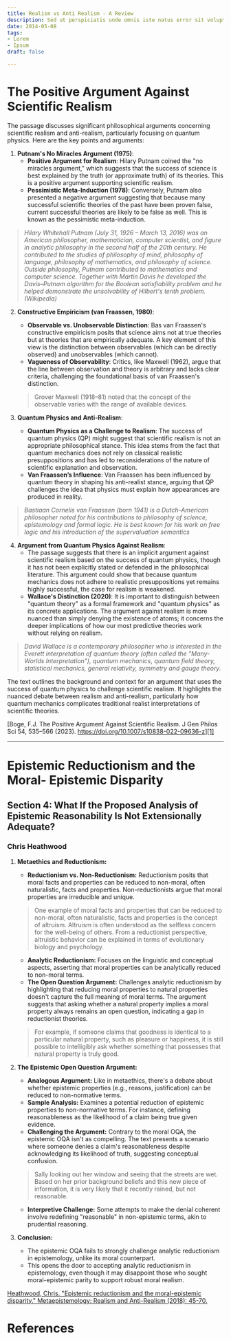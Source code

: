 ```yaml
---
title: Realism vs Anti Realism - A Review
description: Sed ut perspiciatis unde omnis iste natus error sit voluptatem
date: 2014-05-08
tags:
- Lorem
- Ipsum
draft: false

---
```


# The Positive Argument Against Scientific Realism

The passage discusses significant philosophical arguments concerning scientific realism and anti-realism, particularly focusing on quantum physics. Here are the key points and arguments:

1. **Putnam's No Miracles Argument (1975)**:
   - **Positive Argument for Realism**: Hilary Putnam coined the "no miracles argument," which suggests that the success of science is best explained by the truth (or approximate truth) of its theories. This is a positive argument supporting scientific realism.
   - **Pessimistic Meta-Induction (1978)**: Conversely, Putnam also presented a negative argument suggesting that because many successful scientific theories of the past have been proven false, current successful theories are likely to be false as well. This is known as the pessimistic meta-induction.


>*Hilary Whitehall Putnam  (July 31, 1926 – March 13, 2016) was an American philosopher, mathematician, computer scientist, and figure in analytic philosophy in the second half of the 20th century. He contributed to the studies of philosophy of mind, philosophy of language, philosophy of mathematics, and philosophy of science. Outside philosophy, Putnam contributed to mathematics and computer science. Together with Martin Davis he developed the Davis–Putnam algorithm for the Boolean satisfiability problem and he helped demonstrate the unsolvability of Hilbert's tenth problem.(Wikipedia)*


2. **Constructive Empiricism (van Fraassen, 1980)**:
   - **Observable vs. Unobservable Distinction**: Bas van Fraassen's constructive empiricism posits that science aims not at true theories but at theories that are empirically adequate. A key element of this view is the distinction between observables (which can be directly observed) and unobservables (which cannot).
   - **Vagueness of Observability**: Critics, like Maxwell (1962), argue that the line between observation and theory is arbitrary and lacks clear criteria, challenging the foundational basis of van Fraassen's distinction.

   > Grover Maxwell (1918–81) noted that the concept of the observable varies with the range of available devices.

3. **Quantum Physics and Anti-Realism**:
   - **Quantum Physics as a Challenge to Realism**: The success of quantum physics (QP) might suggest that scientific realism is not an appropriate philosophical stance. This idea stems from the fact that quantum mechanics does not rely on classical realistic presuppositions and has led to reconsiderations of the nature of scientific explanation and observation.
   - **Van Fraassen’s Influence**: Van Fraassen has been influenced by quantum theory in shaping his anti-realist stance, arguing that QP challenges the idea that physics must explain how appearances are produced in reality.


>*Bastiaan Cornelis van Fraassen (born 1941) is a Dutch-American philosopher noted for his contributions to philosophy of science, epistemology and formal logic. He is best known for his work on free logic and his introduction of the supervaluation semantics*


4. **Argument from Quantum Physics Against Realism**:
   - The passage suggests that there is an implicit argument against scientific realism based on the success of quantum physics, though it has not been explicitly stated or defended in the philosophical literature. This argument could show that because quantum mechanics does not adhere to realistic presuppositions yet remains highly successful, the case for realism is weakened.
   - **Wallace's Distinction (2020)**: It is important to distinguish between "quantum theory" as a formal framework and "quantum physics" as its concrete applications. The argument against realism is more nuanced than simply denying the existence of atoms; it concerns the deeper implications of how our most predictive theories work without relying on realism.

>*David Wallace is a contemporary philosopher who is interested in the Everett interpretation of quantum theory (often called the "Many-Worlds Interpretation"), quantum mechanics, quantum field theory, statistical mechanics, general relativity, symmetry and gauge theory.*

The text outlines the background and context for an argument that uses the success of quantum physics to challenge scientific realism. It highlights the nuanced debate between realism and anti-realism, particularly how quantum mechanics complicates traditional realist interpretations of scientific theories.

[Boge, F.J. The Positive Argument Against Scientific Realism. J Gen Philos Sci 54, 535–566 (2023). https://doi.org/10.1007/s10838-022-09636-z][1]


---

# Epistemic Reductionism and the Moral- Epistemic Disparity
## Section 4: What If the Proposed Analysis of Epistemic Reasonability Is Not Extensionally Adequate?
### Chris Heathwood

1. **Metaethics and Reductionism:**
   - **Reductionism vs. Non-Reductionism:** Reductionism posits that moral facts and properties can be reduced to non-moral, often naturalistic, facts and properties. Non-reductionists argue that moral properties are irreducible and unique.
    >One example of moral facts and properties that can be reduced to non-moral, often naturalistic, facts and properties is the concept of altruism. Altruism is often understood as the selfless concern for the well-being of others. From a reductionist perspective, altruistic behavior can be explained in terms of evolutionary biology and psychology.
   - **Analytic Reductionism:** Focuses on the linguistic and conceptual aspects, asserting that moral properties can be analytically reduced to non-moral terms.
   - **The Open Question Argument:** Challenges analytic reductionism by highlighting that reducing moral properties to natural properties doesn't capture the full meaning of moral terms. The argument suggests that asking whether a natural property implies a moral property always remains an open question, indicating a gap in reductionist theories.
    >For example, if someone claims that goodness is identical to a particular natural property, such as pleasure or happiness, it is still possible to intelligibly ask whether something that possesses that natural property is truly good.


2. **The Epistemic Open Question Argument:**
   - **Analogous Argument:** Like in metaethics, there's a debate about whether epistemic properties (e.g., reasons, justification) can be reduced to non-normative terms.
   - **Sample Analysis:** Examines a potential reduction of epistemic properties to non-normative terms. For instance, defining reasonableness as the likelihood of a claim being true given evidence.
   - **Challenging the Argument:** Contrary to the moral OQA, the epistemic OQA isn't as compelling. The text presents a scenario where someone denies a claim's reasonableness despite acknowledging its likelihood of truth, suggesting conceptual confusion.
    >Sally looking out her window and seeing that the streets are wet. Based on her prior background beliefs and this new piece of information, it is very likely that it recently rained, but not reasonable. 
   - **Interpretive Challenge:** Some attempts to make the denial coherent involve redefining "reasonable" in non-epistemic terms, akin to prudential reasoning.

3. **Conclusion:**
   - The epistemic OQA fails to strongly challenge analytic reductionism in epistemology, unlike its moral counterpart.
   - This opens the door to accepting analytic reductionism in epistemology, even though it may disappoint those who sought moral-epistemic parity to support robust moral realism.

[Heathwood, Chris. "Epistemic reductionism and the moral-epistemic disparity." Metaepistemology: Realism and Anti-Realism (2018): 45-70.][2]








# References

[1]: https://link.springer.com/article/10.1007/s10838-022-09636-z#citeas

[2]: https://spot.colorado.edu/~heathwoo/ERMED.pdf
